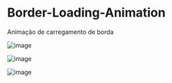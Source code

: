 # Border-Loading-Animation
Animação de carregamento de borda

![image](https://user-images.githubusercontent.com/55327081/229370422-9c450991-3f3f-4479-816f-4f7178ea464e.png)

![image](https://user-images.githubusercontent.com/55327081/229370440-a292edab-815d-474f-a727-f7792cd62070.png)

![image](https://user-images.githubusercontent.com/55327081/229370454-50a6e588-9ba8-4bd0-91fe-b73cd9b2cf2d.png)
